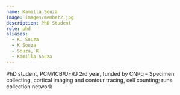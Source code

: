 ```yaml
---
name: Kamilla Souza
image: images/member2.jpg
description: PhD Student
role: phd
aliases:
  - K. Souza
  - K Souza
  - Souza, K.
  - Kamilla Souza
---
```


PhD student, PCM/ICB/UFRJ 2rd year, funded by CNPq – Specimen collecting,
cortical imaging and contour tracing, cell counting; runs collection network
